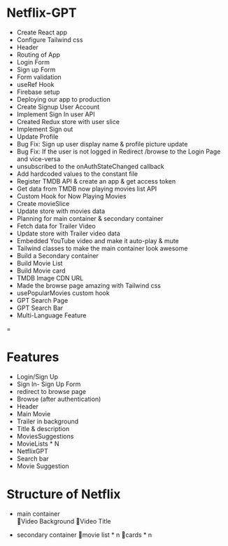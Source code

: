 
# Netflix-GPT

- Create React app
- Configure Tailwind css
- Header
- Routing of App
- Login Form
- Sign up Form
- Form validation
- useRef Hook
- Firebase setup
- Deploying our app to production
- Create Signup User Account 
- Implement Sign In user API
- Created Redux store with user slice 
- Implement Sign out
- Update Profile
- Bug Fix: Sign up user display name & profile picture update
- Bug Fix: If the user is not logged in Redirect /browse to the Login Page and vice-versa 
- unsubscribed to the onAuthStateChanged callback
- Add hardcoded values to the constant file
- Register TMDB API & create an app & get access token
- Get data from TMDB now playing movies list API
- Custom Hook for Now Playing Movies
- Create movieSlice
- Update store with movies data
- Planning for main container & secondary container
- Fetch data for Trailer Video
- Update store with Trailer video data 
- Embedded YouTube video and make it auto-play & mute
- Tailwind classes to make the main container look awesome
- Build a Secondary container
- Build Movie List
- Build Movie card
- TMDB Image CDN URL
- Made the browse page amazing with Tailwind css
- usePopularMovies custom hook
- GPT Search Page
- GPT Search Bar
- Multi-Language Feature 
 
=
# Features

- Login/Sign Up
- Sign In- Sign Up Form
- redirect to browse page
- Browse (after authentication)
- Header
- Main Movie
- Trailer in background
- Title & description
- MoviesSuggestions
- MovieLists * N
- NetflixGPT
- Search bar
- Movie Suggestion

# Structure of Netflix

- main container  
🌟Video Background
🌟Video Title

- secondary container
🌟movie list * n
🌟cards * n

